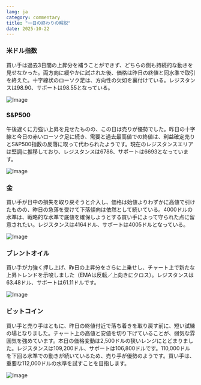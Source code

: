 ```yaml
---
lang: ja
category: commentary
title: "一日の終わりの解説"
date: 2025-10-22
---
```


### 米ドル指数

買い手は過去3日間の上昇分を補うことができず、どちらの側も持続的な動きを見せなかった。両方向に緩やかに試された後、価格は昨日の終値と同水準で取引を終えた。十字線状のローソク足は、方向性の欠如を裏付けている。レジスタンスは98.90、サポートは98.55となっている。

![Image](https://markleighedu.github.io/img/Oct-2025/22-Oct-2025/usdindex.jpg)

### S&P500

午後遅くに力強い上昇を見せたものの、この日は売りが優勢でした。昨日の十字線と今日の赤いローソク足に続き、需要と過去最高値での終値は、利益確定売りとS&P500指数の反落に取って代わられたようです。現在のレジスタンスエリアは堅調に推移しており、レジスタンスは6786、サポートは6693となっています。

![Image](https://markleighedu.github.io/img/Oct-2025/22-Oct-2025/sp500.jpg)

### 金

買い手が日中の損失を取り戻そうと介入し、価格は始値よりわずかに高値で引けたものの、昨日の急落を受けて下落傾向は依然として続いている。4000ドルの水準は、戦略的な水準で底値を確保しようとする買い手によって守られた点に留意されたい。レジスタンスは4164ドル、サポートは4005ドルとなっている。

![Image](https://markleighedu.github.io/img/Oct-2025/22-Oct-2025/gold.jpg)

### ブレントオイル

買い手が力強く押し上げ、昨日の上昇分をさらに上乗せし、チャート上で新たな上昇トレンドを示唆しました（EMAは反転／上向きにクロス）。レジスタンスは63.48ドル、サポートは61.11ドルです。

![Image](https://markleighedu.github.io/img/Oct-2025/22-Oct-2025/brentoil.jpg)

### ビットコイン

買い手と売り手はともに、昨日の終値付近で落ち着きを取り戻す前に、短い試練の場となりました。チャート上の高値と安値を切り下げていることが、弱気な雰囲気を強めています。本日の価格変動は2,500ドルの狭いレンジにとどまりました。レジスタンスは109,200ドル、サポートは106,800ドルです。110,000ドルを下回る水準での動きが続いているため、売り手が優勢のようです。買い手は、重要な112,000ドルの水準を試すことを目指します。

![Image](https://markleighedu.github.io/img/Oct-2025/22-Oct-2025/bitcoin.jpg)

